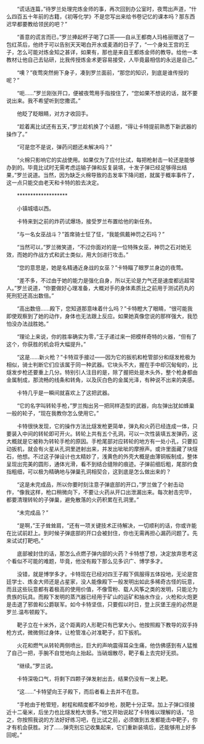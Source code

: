 　　“谎话连篇，”待罗兰处理完炼金师的事，再次回到办公室时，夜莺出声道，“什么四百五十年前的古籍，《初等化学》不是您写出来给书卷记忆的课本吗？那东西迟早都要教给领民的吧？”

　　“善意的谎言而已，”罗兰捧起杯子喝了口茶——自从王都商人玛格丽赠送了一包红茶后，他终于可以告别天天喝白开水或麦酒的日子了，“一个身处王宫的王子，怎么可能对炼金知之甚详，如果有，那也是来自王都炼金师的教导。给他一本教材让他自己去钻研，比我传授炼金术更容易接受，人毕竟最相信的永远是自己。”

　　“噢？”夜莺突然俯下身子，凑到罗兰面前，“那您的知识，到底是谁传授的呢？”

　　“呃……”罗兰刚张开口，便被夜莺用手指按住了，“您如果不想说的话，就不要说出来。我不希望听到您撒谎。”

　　他眨了眨眼睛，对方才收回手。

　　“趁着离比试还有五天，”罗兰趁机换了个话题，“得让卡特提前熟悉下新武器的操作了。”

　　“可是您不是说，弹药问题还未解决吗？”

　　“火棉只影响它的实战使用。如果仅为了应付比试，每把枪射击一轮还是能够办到的。毕竟比试时无需考虑运输子弹和反复装填，十发子弹已经足够得出结果，”罗兰说道。当然，因为缺乏火棉导致的击发率下降问题，就属于概率事件了，这一点只能交由老天和卡特的脸去决定。

　　*******************

　　小镇城墙以西。

　　卡特来到之前的炸药试爆场，接受罗兰布置给他的新任务。

　　“与一名女巫战斗？”首席骑士怔了怔，“我能佩戴神罚之石吗？”

　　“当然可以，”罗兰微笑道，“不过你面对的是一位特殊女巫，神罚之石对她无效，而她的作战方式和武士类似，用大剑进行攻击。”

　　“您的意思是，她是名精通近身战的女巫？”卡特瞄了眼罗兰身边的夜莺。

　　“差不多，不过由于她的能力是强化自身，所以无论是力气还是速度都远超常人。”罗兰说道，“你要做好心理准备，大概对手的身体素质比之前用于测试药丸的死刑犯还高出数倍。”

　　“高出数倍……殿下，您知道那意味着什么吗？”卡特瞪大了眼睛，“很可能我即使观察到了她的动作，身体也无法跟上反应。如果她真像您说的那样强大，我恐怕没办法战胜她。”

　　“理论上来说，你的胜率确实为零，”王子递过来一把模样奇特的火器，“但有了这个，你获胜的机会将大幅提升。”

　　“这是……新火枪？”卡特双手接过——因为它的扳机和枪管部分和燧发枪极为相似，骑士判断它们应该属于同一种武器。它块头不大，握在手中却沉甸甸的，比燧发步枪还要重上几分。特别引人注目的是，除了握把处是木头外，整个枪身都由金属制成，那流畅的线条和转角，以及灰白色的金属光泽，有种说不出来的美感。

　　卡特几乎是一瞬间就喜欢上了这把武器。

　　“它的名字叫转轮手枪，”罗兰掏出另一把同样造型的武器，向左弹出犹如蜂巢一般的轮子，“现在我教你怎么使用它。”

　　卡特很快发现，它的操作方法比燧发枪更简单，弹丸和火药已经连成一体，只要装入中间的转轮即可开火。转轮上共有五个孔洞，可以一次性装填五发弹药，这大概就是它被称为转轮手枪的原因。手枪尾部对应转轮的地方有一处小孔，只要扣动扳机，就会有火星从孔洞里迸射出来，并发出呲呲的摩擦声。或许里面藏了块燧石，他想。不过这子弹设计也太精妙了，浅黄色的外壳大概是由薄铜板制成，整体呈现出完美的圆形，通体光滑，看不到结合缝隙的痕迹。子弹前细后粗，尾部约食指粗细，可以极为精确地与弹巢孔洞相契合，这到底是怎么做出来的？

　　“这是未完成品，所以你要时刻注意子弹底部的开口，”罗兰做了个射击动作，“像我这样，枪口稍微向下，不要让火药从开口出泄漏出来。每次射击完毕，都要清理转轮的子弹巢，避免散落的火药积累在孔洞里。”

　　“未完成品？”

　　“是啊，”王子耸耸肩，“还有一项关键技术正待解决，一切顺利的话，你或许能在比试前赶上。到时候子弹底部的开口会被封住，你也无需再担心漏药问题了。先来试试打靶吧。”

　　底部被封住的话，那怎么点燃子弹内部的火药？卡特想了想，决定放弃思考这个看似不可能的难题，毕竟，他没有殿下那么见多识广、博学多才。

　　没错，就是博学多才。卡特现在已经对四王子殿下佩服得五体投地，无论是宫廷学士、炼金大师还是占星家，没人能像殿下一般发明出如此多稀奇古怪的玩意，而且这些玩意都有着极高的使用价值，不像雪粉、载人风筝之类的发明，只能沦为贵族的玩具。而殿下发明的蒸汽器已经用于矿山的运矿和抽水作业，火枪和火炮更是击退了邪兽和公爵联军。如今卡特坚信，只要假以时日，登上灰堡王座的必然是罗兰.温布顿殿下。

　　靶子立在十米外，这个距离的人形靶只有巴掌大小。他按照殿下教导的双手持枪方式，微微侧过身体，让枪管准心对准靶子，扣下扳机。

　　火花和燃气从转轮两侧喷出，巨大的声响震得耳朵生痛，他仿佛感到有人猛推了自己一把，手腕不自觉地向上抬起。当硝烟散尽，靶子看上去完好无损。

　　“继续。”罗兰说。

　　卡特深吸口气，将剩下四颗子弹发射出去，结果仍没有一发上靶。

　　“这……”卡特望向王子殿下，而后者看上去并不在意。

　　“手枪由于枪管短，射程和精度都不如步枪，脱靶十分正常。加上子弹口径接近十二毫米，后坐力也比燧发枪大很多。”他又开始说起了卡特难以理解的话，“总之，你按照我说的方法好好练习吧，在比试之前，必须做到五发都能击中靶子，你才有机会获胜。对了……弹壳别忘记收集起来，它们重新装填后，还能够用上好多回呢。”

